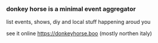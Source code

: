 ### donkey horse is a minimal event aggregator

list events, shows, diy and local stuff happening aroud you

see it online https://donkeyhorse.boo (mostly northen italy)
